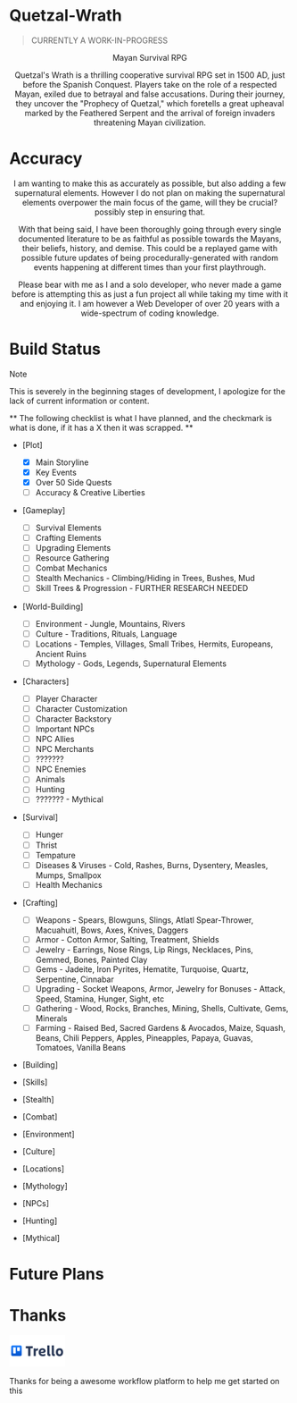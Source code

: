 # Quetzal-Wrath
> CURRENTLY A WORK-IN-PROGRESS
<div align="center">
Mayan Survival RPG

Quetzal's Wrath is a thrilling cooperative survival RPG set in 1500 AD, just before the Spanish Conquest. Players take on the role of a respected Mayan, exiled due to betrayal and false accusations. During their journey, they uncover the "Prophecy of Quetzal," which foretells a great upheaval marked by the Feathered Serpent and the arrival of foreign invaders threatening Mayan civilization.
</div>

# Accuracy

<div align="center">
I am wanting to make this as accurately as possible, but also adding a few supernatural elements. However I do not plan on making the supernatural elements overpower the main focus of the game, will they be crucial? possibly step in ensuring that. 

With that being said, I have been thoroughly going through every single documented literature to be as faithful as possible towards the Mayans, their beliefs, history, and demise. This could be a replayed game with possible future updates of being procedurally-generated with random events happening at different times than your first playthrough. 

Please bear with me as I and a solo developer, who never made a game before is attempting this as just a fun project all while taking my time with it and enjoying it. I am however a Web Developer of over 20 years with a wide-spectrum of coding knowledge. 
</div>

# Build Status

> [!NOTE]
> This is severely in the beginning stages of development, I apologize for the lack of current information or content.

** The following checklist is what I have planned, and the checkmark is what is done, if it has a X then it was scrapped. **

- [Plot]
    - [x] Main Storyline 
    - [x] Key Events
    - [x] Over 50 Side Quests
    - [ ] Accuracy & Creative Liberties

- [Gameplay]
    - [ ] Survival Elements
    - [ ] Crafting Elements
    - [ ] Upgrading Elements
    - [ ] Resource Gathering
    - [ ] Combat Mechanics
    - [ ] Stealth Mechanics - Climbing/Hiding in Trees, Bushes, Mud
    - [ ] Skill Trees & Progression - FURTHER RESEARCH NEEDED

- [World-Building]
    - [ ] Environment - Jungle, Mountains, Rivers
    - [ ] Culture - Traditions, Rituals, Language
    - [ ] Locations - Temples, Villages, Small Tribes, Hermits, Europeans, Ancient Ruins
    - [ ] Mythology - Gods, Legends, Supernatural Elements

- [Characters]
    - [ ] Player Character
    - [ ] Character Customization
    - [ ] Character Backstory
    - [ ] Important NPCs
    - [ ] NPC Allies
    - [ ] NPC Merchants
    - [ ] ???????
    - [ ] NPC Enemies
    - [ ] Animals
    - [ ] Hunting
    - [ ] ??????? - Mythical

- [Survival]
    - [ ] Hunger
    - [ ] Thrist
    - [ ] Tempature
    - [ ] Diseases & Viruses - Cold, Rashes, Burns, Dysentery, Measles, Mumps, Smallpox 
    - [ ] Health Mechanics

- [Crafting]
    - [ ] Weapons - Spears, Blowguns, Slings, Atlatl Spear-Thrower, Macuahuitl, Bows, Axes, Knives, Daggers
    - [ ] Armor - Cotton Armor, Salting, Treatment, Shields
    - [ ] Jewelry - Earrings, Nose Rings, Lip Rings, Necklaces, Pins, Gemmed, Bones, Painted Clay
    - [ ] Gems - Jadeite, Iron Pyrites, Hematite, Turquoise, Quartz, Serpentine, Cinnabar
    - [ ] Upgrading - Socket Weapons, Armor, Jewelry for Bonuses - Attack, Speed, Stamina, Hunger, Sight, etc
    - [ ] Gathering - Wood, Rocks, Branches, Mining, Shells, Cultivate, Gems, Minerals
    - [ ] Farming - Raised Bed, Sacred Gardens & Avocados, Maize, Squash, Beans, Chili Peppers, Apples, Pineapples, Papaya, Guavas, Tomatoes, Vanilla Beans

- [Building]


- [Skills]


- [Stealth]


- [Combat]


- [Environment]


- [Culture]


- [Locations]


- [Mythology]


- [NPCs]


- [Hunting]


- [Mythical]



# Future Plans



# Thanks

<a href="https://trello.com/"><img src="https://github.com/QuetzalWr/Quetzal-Wrath/blob/main/images/Trello-logo.png" height="auto" width="100" alt="Trello" /></a>

Thanks for being a awesome workflow platform to help me get started on this